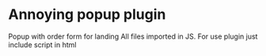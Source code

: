 # Annoying popup plugin
Popup with order form for landing
All files imported in JS. For use plugin just include script in html

